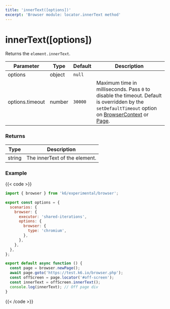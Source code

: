 ```yaml
---
title: 'innerText([options])'
excerpt: 'Browser module: locator.innerText method'
---
```


# innerText([options])

Returns the `element.innerText`.

<TableWithNestedRows>

| Parameter       | Type   | Default | Description                                                                                                                                                                                                                                                   |
| --------------- | ------ | ------- | ------------------------------------------------------------------------------------------------------------------------------------------------------------------------------------------------------------------------------------------------------------- |
| options         | object | `null`  |                                                                                                                                                                                                                                                               |
| options.timeout | number | `30000` | Maximum time in milliseconds. Pass `0` to disable the timeout. Default is overridden by the `setDefaultTimeout` option on [BrowserContext](https://grafana.com/docs/k6/<K6_VERSION>/javascript-api/k6-experimental/browser/browsercontext/) or [Page](https://grafana.com/docs/k6/<K6_VERSION>/javascript-api/k6-experimental/browser/page/). |

</TableWithNestedRows>

### Returns

| Type   | Description                   |
| ------ | ----------------------------- |
| string | The innerText of the element. |

### Example

{{< code >}}

```javascript
import { browser } from 'k6/experimental/browser';

export const options = {
  scenarios: {
    browser: {
      executor: 'shared-iterations',
      options: {
        browser: {
          type: 'chromium',
        },
      },
    },
  },
};

export default async function () {
  const page = browser.newPage();
  await page.goto('https://test.k6.io/browser.php');
  const offScreen = page.locator('#off-screen');
  const innerText = offScreen.innerText();
  console.log(innerText); // Off page div
}
```

{{< /code >}}
